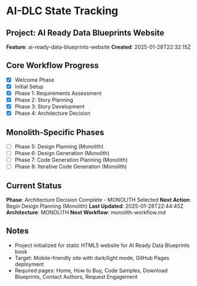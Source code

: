 # AI-DLC State Tracking

## Project: AI Ready Data Blueprints Website
**Feature**: ai-ready-data-blueprints-website
**Created**: 2025-01-28T22:32:15Z

## Core Workflow Progress
- [x] Welcome Phase
- [x] Initial Setup
- [x] Phase 1: Requirements Assessment
- [x] Phase 2: Story Planning
- [x] Phase 3: Story Development
- [x] Phase 4: Architecture Decision

## Monolith-Specific Phases
- [ ] Phase 5: Design Planning (Monolith)
- [ ] Phase 6: Design Generation (Monolith)
- [ ] Phase 7: Code Generation Planning (Monolith)
- [ ] Phase 8: Iterative Code Generation (Monolith)

## Current Status
**Phase**: Architecture Decision Complete - MONOLITH Selected
**Next Action**: Begin Design Planning (Monolith)
**Last Updated**: 2025-01-28T22:44:45Z
**Architecture**: MONOLITH
**Next Workflow**: monolith-workflow.md

## Notes
- Project initialized for static HTML5 website for AI Ready Data Blueprints book
- Target: Mobile-friendly site with dark/light mode, GitHub Pages deployment
- Required pages: Home, How to Buy, Code Samples, Download Blueprints, Contact Authors, Request Engagement